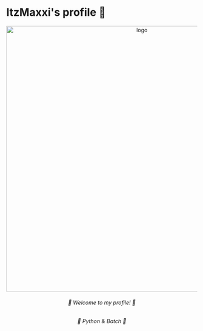 # ItzMaxxi's profile 💮
<div align="middle" alt="card">
  <img src="https://cdn.discordapp.com/attachments/906600166340067358/911641359100805170/Novo_Projeto_4.png" alt="logo" width="700px"> 
  <h6> 🍥 Welcome to my profile! 🍥 </h6>
  <h6> 🔮 Python & Batch 🔮
</div>
